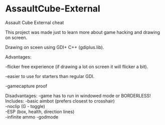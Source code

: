 # AssaultCube-External
Assault Cube External cheat

This project was made just to learn more about game hacking and drawing on screen.

Drawing on sceen using GDI+ C++ (gdiplus.lib).

  Advantages:
  
  -flicker free experience (if drawing a lot on screen it will flicker a bit).
  
  -easier to use for starters than regular GDI.
  
  -gamecapture proof

  Disadvantages:
  -game has to run in windowed mode or BORDERLESS!
Includes:
  -basic aimbot (prefers closest to crosshair)  
  -noclip (G - toggle)  
  -ESP (box, health, direction lines)  
  -infinite ammo  -godmode
